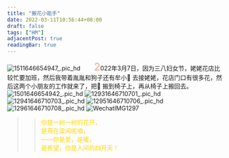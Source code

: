 ```yaml
---
title: "搬花小能手"
date: 2022-03-11T10:56:44+08:00
draft: false
tags: ["HM"]
adjacentPost: true
readingBar: true
---
```

![1511646654947_.pic_hd](https://cdn.jsdelivr.net/gh/imum-me/img@main/uPic/1511646654947_.pic_hd.jpg)
&emsp;&emsp;<font size=5 color=#ffa07a>2</font>022年3月7日，因为三八妇女节，姥姥花店比较忙要加班，然后我带着胤胤和狗子还有牟小👀 去接姥姥，花店门口有很多花，然后这两个小朋友的工作就来了，把🌸 搬到椅子上，再从椅子上搬回去。
![1501646654942_.pic_hd](https://cdn.jsdelivr.net/gh/imum-me/img@main/uPic/1501646654942_.pic_hd.jpg)
![12931646710701_.pic_hd](https://cdn.jsdelivr.net/gh/imum-me/img@main/uPic/12931646710701_.pic_hd.jpg)
![12941646710703_.pic_hd](https://cdn.jsdelivr.net/gh/imum-me/img@main/uPic/12941646710703_.pic_hd.jpg)
![12951646710706_.pic_hd](https://cdn.jsdelivr.net/gh/imum-me/img@main/uPic/12951646710706_.pic_hd.jpg)
![12961646710708_.pic_hd](https://cdn.jsdelivr.net/gh/imum-me/img@main/uPic/12961646710708_.pic_hd.jpg)
![WechatIMG1297](https://cdn.jsdelivr.net/gh/imum-me/img@main/uPic/WechatIMG1297.jpeg)<br>
> > <font color=#ffd700>你是一树一树的花开，<br>
> > 是燕在梁间呢喃，<br>
> > ——你是爱，是暖，<br>
> > 是希望，你是人间的四月天！</font><br>

